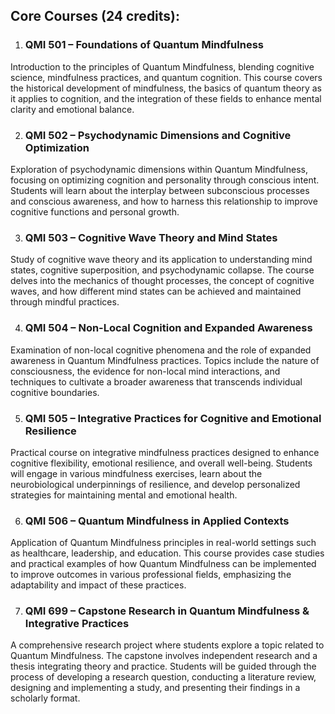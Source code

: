 
## **Core Courses (24 credits):**

1. ### **QMI 501 – Foundations of Quantum Mindfulness**

Introduction to the principles of Quantum Mindfulness, blending cognitive science, mindfulness practices, and quantum cognition. This course covers the historical development of mindfulness, the basics of quantum theory as it applies to cognition, and the integration of these fields to enhance mental clarity and emotional balance.

2. ### **QMI 502 – Psychodynamic Dimensions and Cognitive Optimization**

Exploration of psychodynamic dimensions within Quantum Mindfulness, focusing on optimizing cognition and personality through conscious intent. Students will learn about the interplay between subconscious processes and conscious awareness, and how to harness this relationship to improve cognitive functions and personal growth.

3. ### **QMI 503 – Cognitive Wave Theory and Mind States**

Study of cognitive wave theory and its application to understanding mind states, cognitive superposition, and psychodynamic collapse. The course delves into the mechanics of thought processes, the concept of cognitive waves, and how different mind states can be achieved and maintained through mindful practices.

4. ### **QMI 504 – Non-Local Cognition and Expanded Awareness**

Examination of non-local cognitive phenomena and the role of expanded awareness in Quantum Mindfulness practices. Topics include the nature of consciousness, the evidence for non-local mind interactions, and techniques to cultivate a broader awareness that transcends individual cognitive boundaries.

5. ### **QMI 505 – Integrative Practices for Cognitive and Emotional Resilience**

Practical course on integrative mindfulness practices designed to enhance cognitive flexibility, emotional resilience, and overall well-being. Students will engage in various mindfulness exercises, learn about the neurobiological underpinnings of resilience, and develop personalized strategies for maintaining mental and emotional health.

6. ### **QMI 506 – Quantum Mindfulness in Applied Contexts**

Application of Quantum Mindfulness principles in real-world settings such as healthcare, leadership, and education. This course provides case studies and practical examples of how Quantum Mindfulness can be implemented to improve outcomes in various professional fields, emphasizing the adaptability and impact of these practices.

7. ### **QMI 699 – Capstone Research in Quantum Mindfulness & Integrative Practices**

A comprehensive research project where students explore a topic related to Quantum Mindfulness. The capstone involves independent research and a thesis integrating theory and practice. Students will be guided through the process of developing a research question, conducting a literature review, designing and implementing a study, and presenting their findings in a scholarly format.
